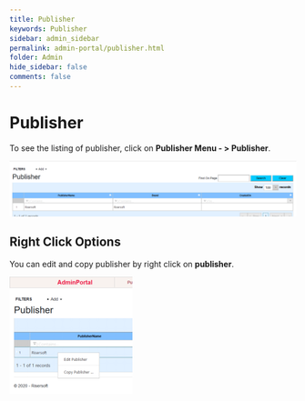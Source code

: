 ```yaml
---
title: Publisher
keywords: Publisher
sidebar: admin_sidebar
permalink: admin-portal/publisher.html
folder: Admin
hide_sidebar: false
comments: false
---
```


# Publisher

To see the listing of publisher, click on **Publisher Menu - > Publisher**.

![](/images/Publisher.png)

## Right Click Options

You can edit and copy publisher by right click on **publisher**.

![](/images/Publisher_1.png)
